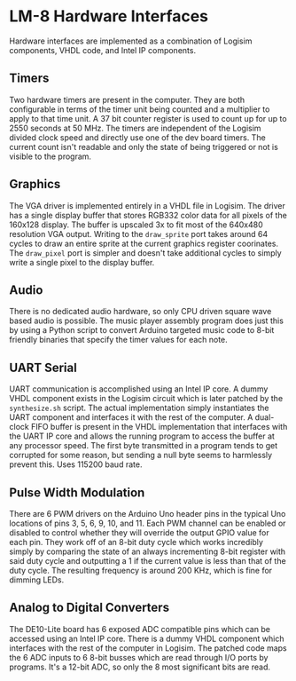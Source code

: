 # LM-8 Hardware Interfaces
Hardware interfaces are implemented as a combination of Logisim components, VHDL code, and 
Intel IP components. 

## Timers
Two hardware timers are present in the computer. They are both configurable in terms of the
timer unit being counted and a multiplier to apply to that time unit. A 37 bit counter 
register is used to count up for up to 2550 seconds at 50 MHz. The timers are independent of
the Logisim divided clock speed and directly use one of the dev board timers. The current 
count isn't readable and only the state of being triggered or not is visible to the program.

## Graphics
The VGA driver is implemented entirely in a VHDL file in Logisim. The driver has a single
display buffer that stores RGB332 color data for all pixels of the 160x128 display. The
buffer is upscaled 3x to fit most of the 640x480 resolution VGA output. Writing to the
`draw_sprite` port takes around 64 cycles to draw an entire sprite at the current graphics
register coorinates. The `draw_pixel` port is simpler and doesn't take additional cycles to
simply write a single pixel to the display buffer.

## Audio
There is no dedicated audio hardware, so only CPU driven square wave based audio is 
possible. The music player assembly program does just this by using a Python script to
convert Arduino targeted music code to 8-bit friendly binaries that specify the timer values
for each note.

## UART Serial
UART communication is accomplished using an Intel IP core. A dummy VHDL component exists in
the Logisim circuit which is later patched by the `synthesize.sh` script. The actual 
implementation simply instantiates the UART component and interfaces it with the rest of the
computer. A dual-clock FIFO buffer is present in the VHDL implementation that interfaces with 
the UART IP core and allows the running program to access the buffer at any processor speed.
The first byte transmitted in a program tends to get corrupted for some reason, but sending
a null byte seems to harmlessly prevent this. Uses 115200 baud rate. 

## Pulse Width Modulation
There are 6 PWM drivers on the Arduino Uno header pins in the typical Uno locations of pins
3, 5, 6, 9, 10, and 11. Each PWM channel can be enabled or disabled to control whether they
will override the output GPIO value for each pin. They work off of an 8-bit duty cycle which
works incredibly simply by comparing the state of an always incrementing 8-bit register with
said duty cycle and outputting a 1 if the current value is less than that of the duty cycle. 
The resulting frequency is around 200 KHz, which is fine for dimming LEDs.

## Analog to Digital Converters
The DE10-Lite board has 6 exposed ADC compatible pins which can be accessed using an Intel 
IP core. There is a dummy VHDL component which interfaces with the rest of the computer in
Logisim. The patched code maps the 6 ADC inputs to 6 8-bit busses which are read through
I/O ports by programs. It's a 12-bit ADC, so only the 8 most significant bits are read.
